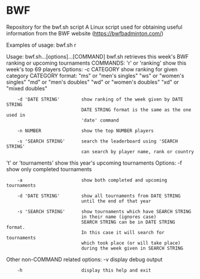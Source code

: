 # BWF
Repository for the bwf.sh script
A Linux script used for obtaining useful information from the BWF website (https://bwfbadminton.com/)

Examples of usage:
bwf.sh r



Usage: bwf.sh...[options]...[COMMAND]
bwf.sh retrieves this week's BWF ranking or upcoming tournaments
COMMANDS:
'r' or 'ranking'        show this week's top 69 players
Options:
        -c CATEGORY             show ranking for given category
        CATEGORY format:        "ms" or "men's singles"
                                "ws" or "women's singles"
                                "md" or "men's doubles"
                                "wd" or "women's doubles"
                                "xd" or "mixed doubles"

        -d 'DATE STRING'        show ranking of the week given by DATE STRING
                                DATE STRING format is the same as the one used in
                                'date' command

        -n NUMBER               show the top NUMBER players

        -s 'SEARCH STRING'      search the leaderboard using 'SEARCH STRING'
                                can search by player name, rank or country

't' or 'tournaments'    show this year's upcoming tournaments
Options:
        -f                      show only completed tournaments

        -a                      show both completed and upcoming tournaments

        -d 'DATE STRING'        show all tournaments from DATE STRING
                                until the end of that year

        -s 'SEARCH STRING'      show tournaments which have SEARCH STRING
                                in their name (ignores case)
                                SEARCH STRING can be in DATE STRING format.
                                In this case it will search for tournaments
                                which took place (or will take place)
                                during the week given in SEARCH STRING
Other non-COMMAND related options:
        -v                      display debug output

        -h                      display this help and exit
